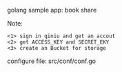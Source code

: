 golang sample app: book share

Note: 

	<1> sign in qiniu and get an accout
	<2> get ACCESS_KEY and SECRET_EKY 
	<3> create an Bucket for storage

configure file: src/conf/conf.go

